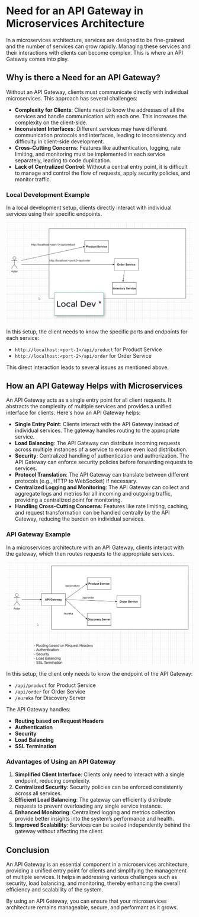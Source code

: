 # Need for an API Gateway in Microservices Architecture

In a microservices architecture, services are designed to be fine-grained and the number of services can grow rapidly. Managing these services and their interactions with clients can become complex. This is where an API Gateway comes into play.

## Why is there a Need for an API Gateway?

Without an API Gateway, clients must communicate directly with individual microservices. This approach has several challenges:

- **Complexity for Clients**: Clients need to know the addresses of all the services and handle communication with each one. This increases the complexity on the client-side.
- **Inconsistent Interfaces**: Different services may have different communication protocols and interfaces, leading to inconsistency and difficulty in client-side development.
- **Cross-Cutting Concerns**: Features like authentication, logging, rate limiting, and monitoring must be implemented in each service separately, leading to code duplication.
- **Lack of Centralized Control**: Without a central entry point, it is difficult to manage and control the flow of requests, apply security policies, and monitor traffic.

### Local Development Example

In a local development setup, clients directly interact with individual services using their specific endpoints.

![Local Development](./images/need-for-api-gateway.jpg)

In this setup, the client needs to know the specific ports and endpoints for each service:
- `http://localhost:<port-1>/api/product` for Product Service
- `http://localhost:<port-2>/api/order` for Order Service

This direct interaction leads to several issues as mentioned above.

## How an API Gateway Helps with Microservices

An API Gateway acts as a single entry point for all client requests. It abstracts the complexity of multiple services and provides a unified interface for clients. Here's how an API Gateway helps:

- **Single Entry Point**: Clients interact with the API Gateway instead of individual services. The gateway handles routing to the appropriate service.
- **Load Balancing**: The API Gateway can distribute incoming requests across multiple instances of a service to ensure even load distribution.
- **Security**: Centralized handling of authentication and authorization. The API Gateway can enforce security policies before forwarding requests to services.
- **Protocol Translation**: The API Gateway can translate between different protocols (e.g., HTTP to WebSocket) if necessary.
- **Centralized Logging and Monitoring**: The API Gateway can collect and aggregate logs and metrics for all incoming and outgoing traffic, providing a centralized point for monitoring.
- **Handling Cross-Cutting Concerns**: Features like rate limiting, caching, and request transformation can be handled centrally by the API Gateway, reducing the burden on individual services.

### API Gateway Example

In a microservices architecture with an API Gateway, clients interact with the gateway, which then routes requests to the appropriate services.

![API Gateway](./images/api-gateway.jpg)

In this setup, the client only needs to know the endpoint of the API Gateway:
- `/api/product` for Product Service
- `/api/order` for Order Service
- `/eureka` for Discovery Server

The API Gateway handles:
- **Routing based on Request Headers**
- **Authentication**
- **Security**
- **Load Balancing**
- **SSL Termination**

### Advantages of Using an API Gateway

1. **Simplified Client Interface**: Clients only need to interact with a single endpoint, reducing complexity.
2. **Centralized Security**: Security policies can be enforced consistently across all services.
3. **Efficient Load Balancing**: The gateway can efficiently distribute requests to prevent overloading any single service instance.
4. **Enhanced Monitoring**: Centralized logging and metrics collection provide better insights into the system’s performance and health.
5. **Improved Scalability**: Services can be scaled independently behind the gateway without affecting the client.

## Conclusion

An API Gateway is an essential component in a microservices architecture, providing a unified entry point for clients and simplifying the management of multiple services. It helps in addressing various challenges such as security, load balancing, and monitoring, thereby enhancing the overall efficiency and scalability of the system.

By using an API Gateway, you can ensure that your microservices architecture remains manageable, secure, and performant as it grows.